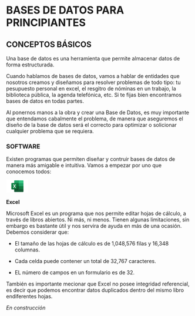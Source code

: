 # BASES DE DATOS PARA PRINCIPIANTES

## CONCEPTOS BÁSICOS 

Una base de datos es una herramienta que permite almacenar datos de forma estructurada.

Cuando hablamos de bases de datos, vamos a hablar de entidades que nosotros creamos y diseñamos para resolver problemas de todo tipo: tu pesupuesto personal en excel, el resgitro de nóminas en un trabajo, la biblioteca pública, la agenda telefónica, etc. Si te fijas bien encontramos bases de datos en todas partes. 

Al ponernos manos a la obra y crear una Base de Datos, es muy importante que entendamos cabalmente el problema, de manera que aseguremos el diseño de la base de datos será el correcto para optimizar o solicionar cualquier problema que se requiera. 

### **SOFTWARE**

Existen programas que permiten diseñar y contruir bases de datos de manera más amigable e intuitiva. Vamos a empezar por uno que conocemos todos: 

<img src="Excel-Logo.png" width="60" height="35" />

**Excel**

Microsoft Excel es un programa que nos permite editar hojas de cálculo, a través de libros abiertos. Ni más, ni menos.
Tienen algunas limitaciones, sin embargo es bastante útil y nos servira de ayuda en más de una ocasión. 
Debemos considerar que:

- El tamaño de las hojas de cálculo es de 1,048,576 filas y 16,348 columnas.

- Cada celda puede contener un total de 32,767 caracteres.

- EL número de campos en un formulario es de 32.

También es importante mecionar que Excel no posee integridad referencial, es decir que podemos encontrar datos duplicados dentro del mismo libro endiferentes hojas. 

*En construcción*
